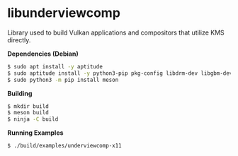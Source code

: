 # libunderviewcomp

Library used to build Vulkan applications and compositors that utilize KMS directly.

**Dependencies (Debian)**
```sh
$ sudo apt install -y aptitude
$ sudo aptitude install -y python3-pip pkg-config libdrm-dev libgbm-dev libudev-dev libsystemd-dev vulkan-validationlayers  ninja-build libxcb-dev libxcb-ewmh-dev
$ sudo python3 -m pip install meson
```

**Building**
```sh
$ mkdir build
$ meson build
$ ninja -C build
```

**Running Examples**
```sh
$ ./build/examples/underviewcomp-x11
```
